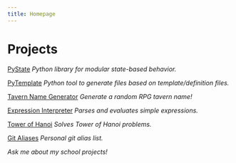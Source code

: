 ```yaml
---
title: Homepage
---
```


# Projects

[PyState](PyState)
_Python library for modular state-based behavior._

[PyTemplate](PyTemplate)
_Python tool to generate files based on template/definition files._

[Tavern Name Generator](TavernNameGen/index.html)
_Generate a random RPG tavern name!_

[Expression Interpreter](https://github.com/JHaller27/ExpressionInterpreter)
_Parses and evaluates simple expressions._

[Tower of Hanoi](https://github.com/JHaller27/TowerOfHanoi-Python)
_Solves Tower of Hanoi problems._

[Git Aliases](https://github.com/JHaller27/git-config)
_Personal git alias list._


_Ask me about my school projects!_

